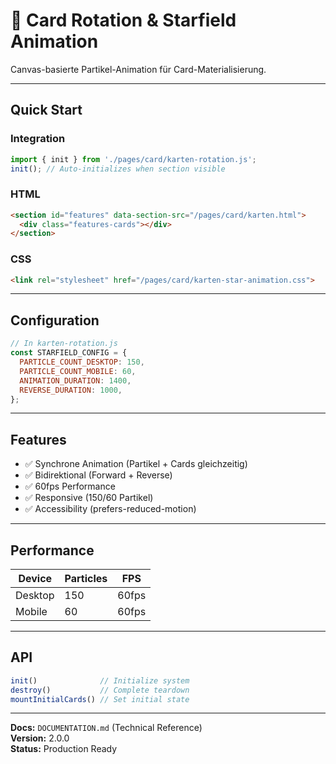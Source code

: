 # 🎴 Card Rotation & Starfield Animation

Canvas-basierte Partikel-Animation für Card-Materialisierung.

---

## Quick Start

### Integration
```javascript
import { init } from './pages/card/karten-rotation.js';
init(); // Auto-initializes when section visible
```

### HTML
```html
<section id="features" data-section-src="/pages/card/karten.html">
  <div class="features-cards"></div>
</section>
```

### CSS
```html
<link rel="stylesheet" href="/pages/card/karten-star-animation.css">
```

---

## Configuration

```javascript
// In karten-rotation.js
const STARFIELD_CONFIG = {
  PARTICLE_COUNT_DESKTOP: 150,
  PARTICLE_COUNT_MOBILE: 60,
  ANIMATION_DURATION: 1400,
  REVERSE_DURATION: 1000,
};
```

---

## Features

- ✅ Synchrone Animation (Partikel + Cards gleichzeitig)
- ✅ Bidirektional (Forward + Reverse)
- ✅ 60fps Performance
- ✅ Responsive (150/60 Partikel)
- ✅ Accessibility (prefers-reduced-motion)

---

## Performance

| Device | Particles | FPS |
|--------|-----------|-----|
| Desktop | 150 | 60fps |
| Mobile | 60 | 60fps |

---

## API

```javascript
init()              // Initialize system
destroy()           // Complete teardown
mountInitialCards() // Set initial state
```

---

**Docs:** `DOCUMENTATION.md` (Technical Reference)  
**Version:** 2.0.0  
**Status:** Production Ready
  
